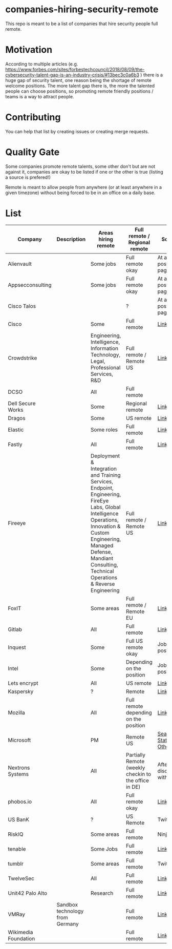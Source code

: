 # companies-hiring-security-remote
This repo is meant to be a list of companies that hire security people full remote.

# Motivation

According to multiple articles (e.g. https://www.forbes.com/sites/forbestechcouncil/2018/08/09/the-cybersecurity-talent-gap-is-an-industry-crisis/#13bec3c0a6b3 ) there is a huge gap of security talent, one reason being the shortage of remote welcome positions. The more talent gap there is, the more the talented people can choose positions, so promoting remote friendly positions / teams is a way to attract people.

# Contributing
You can help that list by creating issues or creating merge requests.

# Quality Gate

Some companies promote remote talents, some other don't but are not against it, companies are okay to be listed if one or the other is true (listing a source is prefered!)

Remote is meant to allow people from anywhere (or at least anywhere in a given timezone) without being forced to be in an office on a daily base.

# List

Company | Description | Areas hiring remote| Full remote / Regional remote | Source | Job Postings link|Open for contractors|
|---|---|---|---|---|---|---|
| Alienvault |   | Some jobs|Full remote okay  | At a job posting page | [Link!](http://jobs.jobvite.com/alienvault/) |?|
| Appsecconsulting |   | Some jobs|Full remote okay  | At a job posting page | [Link!](https://www.appsecconsulting.com/company/careers/) |?|
| Cisco Talos |   | | ? | At a job posting page | [Link!](https://www.talosintelligence.com/careers) |?|
| Cisco  |   | Some | Full remote | [Link!](https://jobs.cisco.com/jobs/SearchJobs) | [Link!](https://jobs.cisco.com/jobs/SearchJobs) |?|
| Crowdstrike |   |Engineering, Intelligence, Information Technology, Legal, Professional Services, R&D | Full remote / Remote US | [Link!](https://www.crowdstrike.com/careers/) | [Link!](https://www.crowdstrike.com/careers/) |?|
| DCSO |   |All| Full remote |  | [Link!](https://dcso.de/de/talente/) |?|
| Dell Secure Works |   |Some| Regional remote | [Link!](https://jobs.dell.com) | [Link!](https://jobs.dell.com) |?|
| Dragos |   |Some| US remote | [Link!](https://dragos.com/careers/) | [Link!](https://jobs.lever.co/dragos) |?|
| Elastic |   |Some roles| Full remote | [Link!](https://www.elastic.co/about/careers/) | [Link!](https://www.elastic.co/about/careers/#engineering) |?|
| Fastly |   |All| Full remote | [Link!](https://www.fastly.com/about/careers) | [Link!](https://www.fastly.com/about/careers) |?|
| Fireeye |   |Deployment & Integration and Training Services, Endpoint, Engineering, FireEye Labs, Global Intelligence Operations, Innovation & Custom Engineering, Managed Defense, Mandiant Consulting, Technical Operations & Reverse Engineering| Full remote / Remote US | [Link!](https://www.fireeye.com/company/jobs.html) | [Link!](https://www.fireeye.com/company/jobs.html) |?|
| FoxIT |   |Some areas| Full remote / Remote EU | [Link!](https://www.fox-it.com/en/working-at-fox-it/vacancies-overview/) | [Link!](https://www.fox-it.com/nl/werken-bij-fox-it/vacatures/vacancy/threat-analyst-2/) |?|
| Gitlab |   |All| Full remote | [Link!](https://about.gitlab.com/jobs/apply/) | [Link!](https://about.gitlab.com/jobs/apply/) |?|
| Inquest |   |Some| Full US remote okay | Job posting | [Link!](https://inquest.net/) |?|
| Intel |   |Some| Depending on the position | Job posting | [Link!](https://jobs.intel.com/) |?|
| Lets encrypt |   |All| US remote | [Link!](https://letsencrypt.org/jobs/) | [Link!](https://letsencrypt.org/jobs/) |?|
| Kaspersky |   |?| Remote | [Link!](https://www.kaspersky.com/about/careers) | [Link!](https://careers.kaspersky.com) |?|
| Mozilla |   |All| Full remote depending on the position | [Link!](https://careers.mozilla.org/) | [Link!](https://careers.mozilla.org/) |?|
| Microsoft |   |PM| Remote US | [Search for State: Other!](https://careers.microsoft.com/) | [Link!](https://careers.microsoft.com/) |?|
| Nextrons Systems |   |All| Partially Remote (weekly checkin to the office in DE) | After discussion with [Link!](https://twitter.com/cyb3rops) | [Link!](https://www.nextron-systems.com/jobs/) |?|
| phobos.io |   |All| Full remote okay | [Link](https://phobos.io/careers) | [Link!](https://phobos.io/careers) |?|
| US BanK |   |?| US Remote | Twitter | [Link!](https://usbank.taleo.net) |?|
| RiskIQ |   |Some areas| Full remote | Ninjajobs | [Link!](https://www.riskiq.com/about/careers/) |?|
| tenable |   |Some Jobs| Full remote | [Link](https://careers.tenable.com/jobs/search?page=1&city%5B%5D=Remote&query=) | [Link!](https://careers.tenable.com) |?|
| tumblr |   |Some areas| Full remote | Twitter | [Link!](https://www.tumblr.com/jobs) |?|
| TwelveSec |   |All| Full remote | [Link!](https://www.twelvesec.com/jobs/) | [Link!](https://twelvesec.workable.com/) |?|
| Unit42 Palo Alto |   |Research| Full remote | [Link!](https://unit42.paloaltonetworks.com/about-unit-42/) | [Link!](https://jobs.jobvite.com/paloaltonetworks/jobs/all-jobs) |?|
| VMRay | Sandbox technology from Germany  || Full remote | [Link!](https://careers.vmray.com/en/recruiting/) | [Link!](hhttps://careers.vmray.com/jobs/) |?|
| Wikimedia Foundation |   || Full remote | [Link!](https://wikimediafoundation.org/about/jobs/) | [Link!](https://wikimediafoundation.org/about/jobs/) |?|


